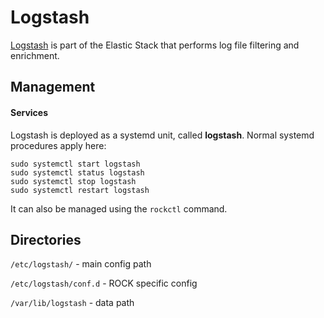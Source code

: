 # Logstash

[Logstash](https://www.elastic.co/guide/en/logstash/current/getting-started-with-logstash.html) is part of the Elastic Stack that performs log file filtering and
enrichment.


## Management

#### Services

Logstash is deployed as a systemd unit, called **logstash**. Normal systemd
procedures apply here:

```
sudo systemctl start logstash
sudo systemctl status logstash
sudo systemctl stop logstash
sudo systemctl restart logstash
```

It can also be managed using the `rockctl` command.

## Directories

`/etc/logstash/` - main config path  

`/etc/logstash/conf.d` - ROCK specific config  

`/var/lib/logstash` - data path
